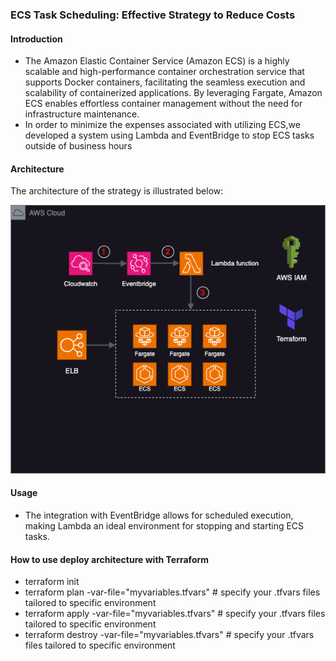### ECS Task Scheduling: Effective Strategy to Reduce Costs

#### Introduction

- The Amazon Elastic Container Service (Amazon ECS) is a highly scalable and high-performance container orchestration service that supports Docker containers, facilitating the seamless execution and scalability of containerized applications. By leveraging Fargate, Amazon ECS enables effortless container management without the need for infrastructure maintenance.
- In order to minimize the expenses associated with utilizing ECS,we developed a system using Lambda and EventBridge to stop ECS tasks outside of business hours

#### Architecture
The architecture of the strategy is illustrated below:

![Architecture](images/ecs_task_scheduler.png)

#### Usage
- The integration with EventBridge allows for scheduled execution, making Lambda an ideal environment for stopping and starting ECS tasks.

#### How to use deploy architecture with Terraform

- terraform init
- terraform plan -var-file="myvariables.tfvars" # specify your .tfvars files tailored to specific environment
- terraform apply -var-file="myvariables.tfvars" # specify your .tfvars files tailored to specific environment
- terraform destroy -var-file="myvariables.tfvars" # specify your .tfvars files tailored to specific environment